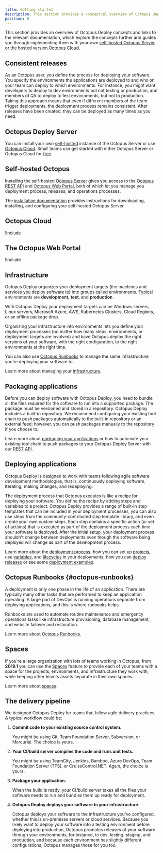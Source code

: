 ```yaml
---
title: Getting started
description: This section provides a conceptual overview of Octopus Deploy, and links to documentation that guides you through your own self-hosted or cloud-hosted Octopus Server.
position: 0
---
```


This section provides an overview of Octopus Deploy concepts and links to the relevant documentation, which explore the concepts further and guides you through implementing them with your own [self-hosted Octopus Server](/docs/getting-started.md#self-hosted-octopus) or the hosted version [Octopus Cloud](/docs/getting-started.md#octopus-cloud).

## Consistent releases

As an Octopus user, you define the process for deploying your software. You specify the environments the applications are deployed to and who on your team can deploy to which environments. For instance, you might want developers to deploy to dev environments but not testing or production, and members of QA to deploy to test environments, but not to production. Taking this approach means that even if different members of the team trigger deployments, the deployment process remains consistent. After releases have been created, they can be deployed as many times as you need.

## Octopus Deploy Server

You can install your own [self-hosted](/docs/getting-started.md#self-hosted-octopus) instance of the Octopus Server or use [Octopus Cloud](/docs/getting-started.md#octopus-cloud). Small teams can get started with either Octopus Server or Octopus Cloud for [free](https://www.octopus.com/free).

## Self-hosted Octopus

Installing the self-hosted [Octopus Server](/docs/installation/index.md) gives you access to the [Octopus REST API](/docs/octopus-rest-api/index.md) and [Octopus Web Portal](/docs/getting-started.md#the-octopus-web-portal), both of which let you manage you deployment process, releases, and operations processes.

The [installation documentation](/docs/installation/index.md) provides instructions for downloading, installing, and configuring your self-hosted Octopus Server.

## Octopus Cloud

!include <octopus-cloud>

## The Octopus Web Portal

!include <octopus-web-portal>

## Infrastructure

Octopus Deploy organizes your deployment targets (the machines and services you deploy software to) into groups called environments. Typical environments are **development**, **test**, and **production**.

With Octopus Deploy your deployment targets can be Windows servers, Linux servers, Microsoft Azure, AWS, Kubernetes Clusters, Cloud Regions, or an offline package drop.

Organizing your infrastructure into environments lets you define your deployment processes (no matter how many steps, environments, or deployment targets are involved) and have Octopus deploy the right versions of your software, with the right configuration, to the right environments at the right time.

You can also use [Octopus Runbooks](#octopus-runbooks) to manage the same infrastructure you're deploying your software to.

Learn more about managing your [infrastructure](/docs/infrastructure/index.md).

## Packaging applications

Before you can deploy software with Octopus Deploy, you need to bundle all the files required for the software to run into a supported package. The package must be versioned and stored in a repository. Octopus Deploy includes a built-in repository. We recommend configuring your existing tool chain to push packages automatically to the built-in repository or an external feed; however, you can push packages manually to the repository if you choose to.

Learn more about [packaging your applications](/docs/packaging-applications/index.md) or how to automate your existing tool chain to push packages to your Octopus Deploy Server with our [REST API](/docs/octopus-rest-api/index.md).

## Deploying applications

Octopus Deploy is designed to work with teams following agile software development methodologies, that is, continuously deploying software, iterating, making changes, and redeploying.

The deployment process that Octopus executes is like a recipe for deploying your software. You define the recipe by adding steps and variables to a project. Octopus Deploy provides a range of built-in step templates that can be included in your deployment processes, you can also use steps from the community-contributed step template library, and even create your own custom steps. Each step contains a specific action (or set of actions) that is executed as part of the deployment process each time your software is deployed. After the initial setup, your deployment process shouldn't change between deployments even though the software being deployed will change as part of the development process.

Learn more about the [deployment process](/docs/deployment-process/index.md), how you can set up [projects](/docs/projects/index.md), use [variables](/docs/projects/variables/index.md), and [lifecycles](/docs/deployment-process/lifecycles/index.md) in your deployments, how you can [deploy releases](/docs/managing-releases/index.md) or see some [deployment examples](/docs/deployment-examples/index.md).

## Octopus Runbooks {#octopus-runbooks}

A deployment is only one phase in the life of an application. There are typically many other tasks that are performed to keep an application operating. A large part of DevOps is running operations separate from deploying applications, and this is where runbooks helps.

Runbooks are used to automate routine maintenance and emergency operations tasks like infrastructure provisioning, database management, and website failover and restoration.

Learn more about [Octopus Runbooks](/docs/operations-runbooks/index.md).

## Spaces

If you're a large organization with lots of teams working in Octopus, from **2019.1** you can use the [Spaces](/docs/administration/spaces/index.md) feature to provide each of your teams with a space for the projects, environments, and infrastructure they work with, while keeping other team's assets separate in their own spaces.

Learn more about [spaces](/docs/administration/spaces/index.md).

## The delivery pipeline

We designed Octopus Deploy for teams that follow agile delivery practices. A typical workflow could be:

1. **Commit code to your existing source control system.**

   You might be using Git, Team Foundation Server, Subversion, or Mercurial. The choice is yours.

1. **Your CI/build server compiles the code and runs unit tests.**

   You might be using TeamCity, Jenkins, Bamboo, Azure DevOps, Team Foundation Server (TFS), or CruiseControl.NET. Again, the choice is yours.

1. **Package your application.**

   When the build is ready, your CI/build server takes all the files your software needs to run and bundles them up ready for deployment.

1. **Octopus Deploy deploys your software to your infrastructure.**

   Octopus deploys your software to the infrastructure you've configured, whether this is on-premises servers or cloud services. Because you likely want to deploy your software into a testing environment before deploying into production, Octopus promotes releases of your software through your environments, for instance, to dev, testing, staging, and production, and because each environment has slightly different configurations, Octopus manages those for you too.
